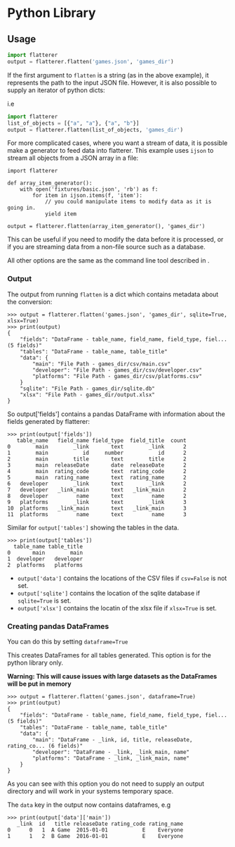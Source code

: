 # Python Library

## Usage 

```python
import flatterer
output = flatterer.flatten('games.json', 'games_dir')
```

If the first argument to `flatten` is a string (as in the above example), it represents the path to the input JSON file.  However, it is also possible to supply an iterator of python dicts:

i.e
```python
import flatterer
list_of_objects = [{"a", "a"}, {"a", "b"}]
output = flatterer.flatten(list_of_objects, 'games_dir')
```

For more complicated cases, where you want a stream of data, it is possible make a generator to feed data into flatterer.  This example uses `ijson` to stream all objects from a JSON array in a file:

```
import flatterer

def array_item_generator():
    with open('fixtures/basic.json', 'rb') as f:
        for item in ijson.items(f, 'item'):
            // you could manipulate items to modify data as it is going in.
            yield item

output = flatterer.flatten(array_item_generator(), 'games_dir')
```

This can be useful if you need to modify the data before it is processed, or if you are streaming data from a non-file source such as a database.

All other options are the same as the command line tool described in [](options.md#option-reference).

### Output

The output from running `flatten` is a dict which contains metadata about the conversion:

```
>>> output = flatterer.flatten('games.json', 'games_dir', sqlite=True, xlsx=True)
>>> print(output)
{
    "fields": "DataFrame - table_name, field_name, field_type, fiel... (5 fields)"
    "tables": "DataFrame - table_name, table_title"
    "data": {
        "main": "File Path - games_dir/csv/main.csv"
        "developer": "File Path - games_dir/csv/developer.csv"
        "platforms": "File Path - games_dir/csv/platforms.csv"
    }
    "sqlite": "File Path - games_dir/sqlite.db"
    "xlsx": "File Path - games_dir/output.xlsx"
}
```

So output['fields'] contains a pandas DataFrame with information about the fields generated by flatterer:

```
>>> print(output['fields'])
   table_name   field_name field_type  field_title  count
0        main        _link       text        _link      2
1        main           id     number           id      2
2        main        title       text        title      2
3        main  releaseDate       date  releaseDate      2
4        main  rating_code       text  rating_code      2
5        main  rating_name       text  rating_name      2
6   developer        _link       text        _link      2
7   developer   _link_main       text   _link_main      2
8   developer         name       text         name      2
9   platforms        _link       text        _link      3
10  platforms   _link_main       text   _link_main      3
11  platforms         name       text         name      3
```

Similar for `output['tables']` showing the tables in the data.

```
>>> print(output['tables'])
  table_name table_title
0       main        main
1  developer   developer
2  platforms   platforms
```

- `output['data']` contains the locations of the CSV files if `csv=False` is not set.
- `output['sqlite']` contains the location of the sqlite database if `sqlite=True` is set.
- `output['xlsx']` contains the locatin of the xlsx file if `xlsx=True` is set.


### Creating pandas DataFrames

You can do this by setting `dataframe=True` 

This creates DataFrames for all tables generated. This option is for the python library only.

**Warning: This will cause issues with large datasets as the DataFrames will be put in memory**

```
>>> output = flatterer.flatten('games.json', dataframe=True)
>>> print(output)
{
    "fields": "DataFrame - table_name, field_name, field_type, fiel... (5 fields)"
    "tables": "DataFrame - table_name, table_title"
    "data": {
        "main": "DataFrame - _link, id, title, releaseDate, rating_co... (6 fields)"
        "developer": "DataFrame - _link, _link_main, name"
        "platforms": "DataFrame - _link, _link_main, name"
    }
}
```
As you can see with this option you do not need to supply an output directory and will work in your systems temporary space.

The `data` key in the output now contains dataframes, e.g

```
>>> print(output['data']['main'])
   _link  id   title releaseDate rating_code rating_name
0      0   1  A Game  2015-01-01           E    Everyone
1      1   2  B Game  2016-01-01           E    Everyone
```
